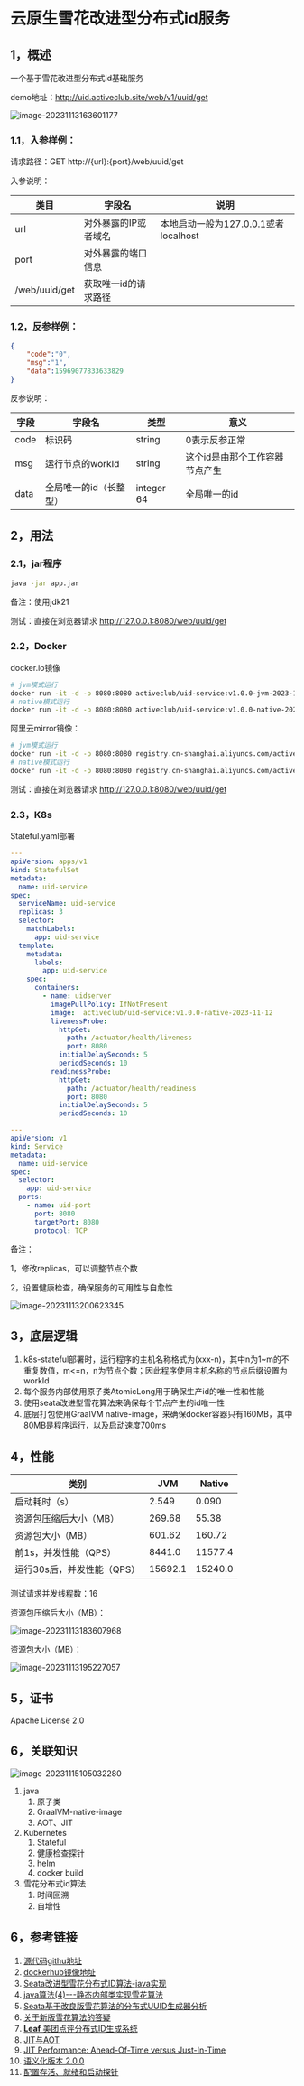 # 云原生雪花改进型分布式id服务

## 1，概述

 一个基于雪花改进型分布式id基础服务

demo地址：http://uid.activeclub.site/web/v1/uuid/get

![image-20231113163601177](https://mufasa-blog-images.oss-cn-beijing.aliyuncs.com/2023/image-20231113163601177.png)

### 1.1，入参样例：

请求路径：GET http://{url}:{port}/web/uuid/get

入参说明：

| 类目          | 字段名               | 说明                                 |
| ------------- | -------------------- | ------------------------------------ |
| url           | 对外暴露的IP或者域名 | 本地启动一般为127.0.0.1或者localhost |
| port          | 对外暴露的端口信息   |                                      |
| /web/uuid/get | 获取唯一id的请求路径 |                                      |

### 1.2，反参样例：

```json
{
    "code":"0",
    "msg":"1",
    "data":15969077833633829
}
```

反参说明：

| 字段   | 字段名          | 类型         | 意义               |
|------|--------------|------------|------------------|
| code | 标识码          | string     | 0表示反参正常          |
| msg  | 运行节点的workId  | string     | 这个id是由那个工作容器节点产生 |
| data | 全局唯一的id（长整型） | integer 64 | 全局唯一的id          |

## 2，用法

### 2.1，jar程序

```sh
java -jar app.jar
```

备注：使用jdk21

测试：直接在浏览器请求 http://127.0.0.1:8080/web/uuid/get

### 2.2，Docker

docker.io镜像

```sh
# jvm模式运行
docker run -it -d -p 8080:8080 activeclub/uid-service:v1.0.0-jvm-2023-11-12
# native模式运行
docker run -it -d -p 8080:8080 activeclub/uid-service:v1.0.0-native-2023-11-12
```

阿里云mirror镜像：

```sh
# jvm模式运行
docker run -it -d -p 8080:8080 registry.cn-shanghai.aliyuncs.com/activeclub/uid-service:v1.0.0-jvm-2023-11-12
# native模式运行
docker run -it -d -p 8080:8080 registry.cn-shanghai.aliyuncs.com/activeclub/uid-service:v1.0.0-native-2023-11-12
```

测试：直接在浏览器请求 http://127.0.0.1:8080/web/uuid/get

### 2.3，K8s

Stateful.yaml部署

```yaml
---
apiVersion: apps/v1
kind: StatefulSet
metadata:
  name: uid-service
spec:
  serviceName: uid-service
  replicas: 3
  selector:
    matchLabels:
      app: uid-service
  template:
    metadata:
      labels:
        app: uid-service
    spec:
      containers:
        - name: uidserver
          imagePullPolicy: IfNotPresent
          image:  activeclub/uid-service:v1.0.0-native-2023-11-12
          livenessProbe:
            httpGet:
              path: /actuator/health/liveness
              port: 8080
            initialDelaySeconds: 5
            periodSeconds: 10
          readinessProbe:
            httpGet:
              path: /actuator/health/readiness
              port: 8080
            initialDelaySeconds: 5
            periodSeconds: 10

---
apiVersion: v1
kind: Service
metadata:
  name: uid-service
spec:
  selector:
    app: uid-service
  ports:
    - name: uid-port
      port: 8080
      targetPort: 8080
      protocol: TCP
```

备注：

1，修改replicas，可以调整节点个数

2，设置健康检查，确保服务的可用性与自愈性

![image-20231113200623345](https://mufasa-blog-images.oss-cn-beijing.aliyuncs.com/2023/image-20231113200623345.png)

## 3，底层逻辑

1. k8s-stateful部署时，运行程序的主机名称格式为(xxx-n)，其中n为1~m的不重复数值，m<=n，n为节点个数；因此程序使用主机名称的节点后缀设置为workId
2. 每个服务内部使用原子类AtomicLong用于确保生产id的唯一性和性能
3. 使用seata改进型雪花算法来确保每个节点产生的id唯一性
4. 底层打包使用GraalVM native-image，来确保docker容器只有160MB，其中80MB是程序运行，以及启动速度700ms

## 4，性能

| 类别               | JVM     | Native  |
|------------------|---------|---------|
| 启动耗时（s）          | 2.549   | 0.090   |
| 资源包压缩后大小（MB）     | 269.68  | 55.38   |
| 资源包大小（MB）        | 601.62  | 160.72  |
| 前1s，并发性能（QPS）    | 8441.0  | 11577.4 |
| 运行30s后，并发性能（QPS） | 15692.1 | 15240.0 |

测试请求并发线程数：16

资源包压缩后大小（MB）：

![image-20231113183607968](https://mufasa-blog-images.oss-cn-beijing.aliyuncs.com/2023/image-20231113183607968.png)

资源包大小（MB）：

![image-20231113195227057](https://mufasa-blog-images.oss-cn-beijing.aliyuncs.com/2023/image-20231113195227057.png)

## 5，证书

Apache License 2.0

## 6，关联知识

![image-20231115105032280](https://mufasa-blog-images.oss-cn-beijing.aliyuncs.com/2023/image-20231115105032280.png)

1. java
    1. 原子类
    2. GraalVM-native-image
    3. AOT、JIT
2. Kubernetes
    1. Stateful
    2. 健康检查探针
    3. helm
    4. docker build
3. 雪花分布式id算法
    1. 时间回溯
    2. 自增性

## 6，参考链接

1. [源代码githu地址](https://github.com/mufasa007/uid-service.git)
2. [dockerhub镜像地址](https://hub.docker.com/r/activeclub/uid-service)
3. [Seata改进型雪花分布式ID算法-java实现](https://www.cnblogs.com/Mufasa/p/16090888.html)
4. [java算法(4)---静态内部类实现雪花算法](https://www.cnblogs.com/qdhxhz/p/11372658.html)
5. [Seata基于改良版雪花算法的分布式UUID生成器分析](https://seata.io/zh-cn/blog/seata-analysis-UUID-generator.html)
6. [关于新版雪花算法的答疑](https://seata.io/zh-cn/blog/seata-snowflake-explain.html)
7. [**Leaf** 美团点评分布式ID生成系统](https://www.oschina.net/p/mt-leaf)
8. [JIT与AOT](https://blog.csdn.net/wdays83892469/article/details/126216765)
9. [JIT Performance: Ahead-Of-Time versus Just-In-Time](https://www.azul.com/blog/jit-performance-ahead-of-time-versus-just-in-time/)
10. [语义化版本 2.0.0](https://semver.org/lang/zh-CN/)
11. [配置存活、就绪和启动探针](https://kubernetes.io/zh-cn/docs/tasks/configure-pod-container/configure-liveness-readiness-startup-probes/)
